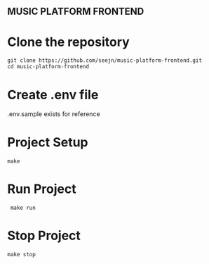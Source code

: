  ## MUSIC PLATFORM FRONTEND

# Clone the repository
```
git clone https://github.com/seejn/music-platform-frontend.git
cd music-platform-frontend
```
# Create .env file
.env.sample exists for reference

# Project Setup
```
make
```

# Run Project
```
 make run
```

# Stop Project
```
make stop
```
